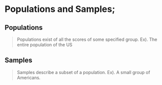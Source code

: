 # Populations and Samples; 

## Populations 
> Populations exist of all the scores of some specified group.
> Ex). The entire population of the US

## Samples
> Samples describe a subset of a population. 
>  Ex). A small group of Americans. 